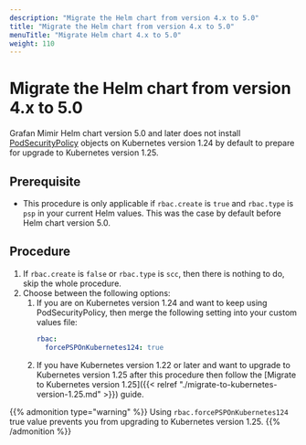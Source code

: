 ```yaml
---
description: "Migrate the Helm chart from version 4.x to 5.0"
title: "Migrate the Helm chart from version 4.x to 5.0"
menuTitle: "Migrate Helm chart 4.x to 5.0"
weight: 110
---
```


# Migrate the Helm chart from version 4.x to 5.0

Grafan Mimir Helm chart version 5.0 and later does not install [PodSecurityPolicy](https://kubernetes.io/docs/concepts/security/pod-security-policy/) objects on Kubernetes version 1.24 by default to prepare for upgrade to Kubernetes version 1.25.

## Prerequisite

- This procedure is only applicable if `rbac.create` is `true` and `rbac.type` is `psp` in your current Helm values. This was the case by default before Helm chart version 5.0.

## Procedure

1. If `rbac.create` is `false` or `rbac.type` is `scc`, then there is nothing to do, skip the whole procedure.
1. Choose between the following options:
   1. If you are on Kubernetes version 1.24 and want to keep using PodSecurityPolicy, then merge the following setting into your custom values file:
      ```yaml
      rbac:
        forcePSPOnKubernetes124: true
      ```
   1. If you have Kubernetes version 1.22 or later and want to upgrade to Kubernetes version 1.25 after this procedure then follow the [Migrate to Kubernetes version 1.25]({{< relref "./migrate-to-kubernetes-version-1.25.md" >}}) guide.

{{% admonition type="warning" %}}
Using `rbac.forcePSPOnKubernetes124` true value prevents you from upgrading to Kubernetes version 1.25.
{{% /admonition %}}